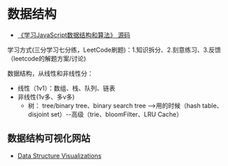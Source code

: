 # 数据结构
- [《学习JavaScript数据结构和算法》 源码](https://github.com/PacktPublishing/Learning-JavaScript-Data-Structures-and-Algorithms-Third-Edition/tree/master/LearningJavaScriptDataStructuresandAlgorithmsThirdEdition_Code)

学习方式(三分学习七分练，LeetCode刷题)：1.知识拆分、2.刻意练习、3.反馈（leetcode的解题方案/讨论) 


数据结构，从线性和非线性分：
- 线性（1v1）：数组、栈、队列、链表
- 非线性(1v多、多v多)
  - 树： tree/binary tree、binary search tree -->用的时候（hash table、disjoint set）--高级（trie、bloomFilter、LRU Cache）


## 数据结构可视化网站
- [Data Structure Visualizations](https://www.cs.usfca.edu/~galles/visualization/Algorithms.html)
